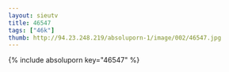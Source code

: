 ```yaml
--- 
layout: sieutv
title: 46547
tags: ["46k"]
thumb: http://94.23.248.219/absoluporn-1/image/002/46547.jpg
---
```

{% include absoluporn key="46547" %} 
